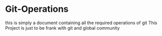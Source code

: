 # Git-Operations
this is simply a document containing all the required operations of git
This Project is just to be frank with git and global community
